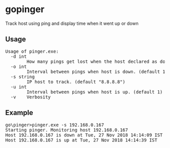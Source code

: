 # gopinger
Track host using ping and display time when it went up or down
## Usage
<pre>
Usage of pinger.exe:
  -d int
        How many pings get lost when the host declared as down. (default 3)
  -o int
        Interval between pings when host is down. (default 1)
  -s string
        IP host to track. (default "8.8.8.8")
  -u int
        Interval between pings when host is up. (default 1)
  -v    Verbosity
</pre>
## Example
<pre>
go\pinger>pinger.exe -s 192.168.0.167
Starting pinger. Monitoring host 192.168.0.167
Host 192.168.0.167 is down at Tue, 27 Nov 2018 14:14:09 IST
Host 192.168.0.167 is up at Tue, 27 Nov 2018 14:14:39 IST
</pre>